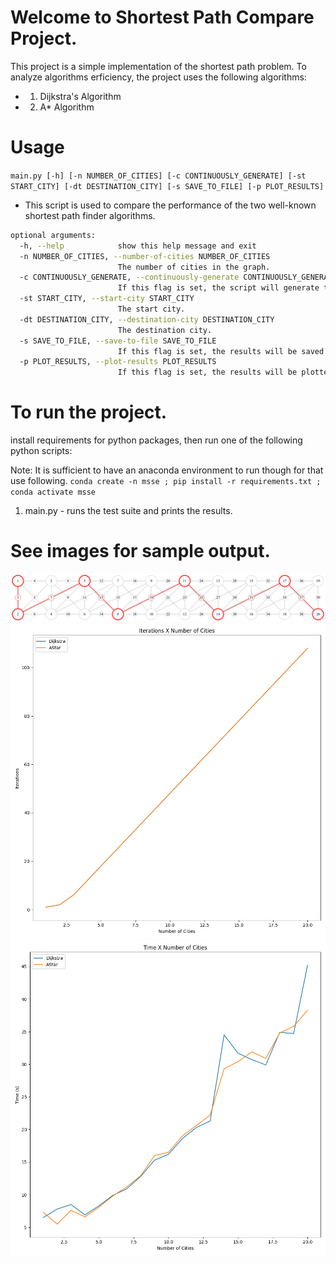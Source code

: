 
# Welcome to Shortest Path Compare Project.

This project is a simple implementation of the shortest path problem. To analyze algorithms erficiency, the project uses the following algorithms:

* 1. Dijkstra's Algorithm
* 2. A* Algorithm

# Usage
`main.py [-h] [-n NUMBER_OF_CITIES] [-c CONTINUOUSLY_GENERATE] [-st START_CITY] [-dt DESTINATION_CITY] [-s SAVE_TO_FILE] [-p PLOT_RESULTS]`

* This script is used to compare the performance of the two well-known shortest path finder algorithms.

``` bash
optional arguments:
  -h, --help            show this help message and exit
  -n NUMBER_OF_CITIES, --number-of-cities NUMBER_OF_CITIES
                        The number of cities in the graph.
  -c CONTINUOUSLY_GENERATE, --continuously-generate CONTINUOUSLY_GENERATE
                        If this flag is set, the script will generate test cases continuously from 1 to N.
  -st START_CITY, --start-city START_CITY
                        The start city.
  -dt DESTINATION_CITY, --destination-city DESTINATION_CITY
                        The destination city.
  -s SAVE_TO_FILE, --save-to-file SAVE_TO_FILE
                        If this flag is set, the results will be saved to a file.
  -p PLOT_RESULTS, --plot-results PLOT_RESULTS
                        If this flag is set, the results will be plotted.
```

# To run the project.

install requirements for python packages, then run one of the following python scripts:

Note: It is sufficient to have an anaconda environment to run though for that use following.
`conda create -n msse ; pip install -r requirements.txt ; conda activate msse`

1. main.py - runs the test suite and prints the results.

# See images for sample output.

![Example Graph](Assets/Graph.png)
![Iterations](Assets/Iter_Plot.png)
![Time](Assets/Time_Plot.png)